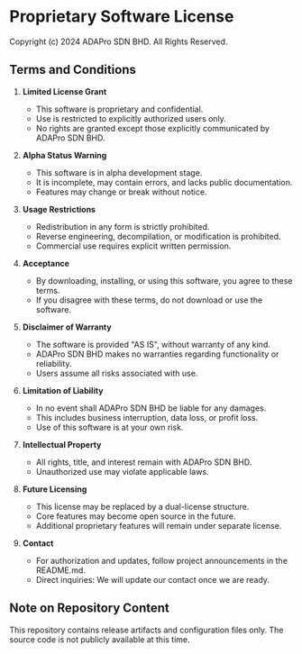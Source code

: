 # Proprietary Software License

Copyright (c) 2024 ADAPro SDN BHD. All Rights Reserved.

## Terms and Conditions

1. **Limited License Grant**
   - This software is proprietary and confidential.
   - Use is restricted to explicitly authorized users only.
   - No rights are granted except those explicitly communicated by ADAPro SDN BHD.

2. **Alpha Status Warning**
   - This software is in alpha development stage.
   - It is incomplete, may contain errors, and lacks public documentation.
   - Features may change or break without notice.

3. **Usage Restrictions**
   - Redistribution in any form is strictly prohibited.
   - Reverse engineering, decompilation, or modification is prohibited.
   - Commercial use requires explicit written permission.

4. **Acceptance**
   - By downloading, installing, or using this software, you agree to these terms.
   - If you disagree with these terms, do not download or use the software.

5. **Disclaimer of Warranty**
   - The software is provided "AS IS", without warranty of any kind.
   - ADAPro SDN BHD makes no warranties regarding functionality or reliability.
   - Users assume all risks associated with use.

6. **Limitation of Liability**
   - In no event shall ADAPro SDN BHD be liable for any damages.
   - This includes business interruption, data loss, or profit loss.
   - Use of this software is at your own risk.

7. **Intellectual Property**
   - All rights, title, and interest remain with ADAPro SDN BHD.
   - Unauthorized use may violate applicable laws.

8. **Future Licensing**
   - This license may be replaced by a dual-license structure.
   - Core features may become open source in the future.
   - Additional proprietary features will remain under separate license.

9. **Contact**
   - For authorization and updates, follow project announcements in the README.md.
   - Direct inquiries: We will update our contact once we are ready.

## Note on Repository Content

This repository contains release artifacts and configuration files only. The source code is not publicly available at this time.
